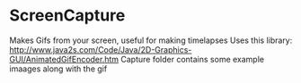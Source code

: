 # ScreenCapture
Makes Gifs from your screen, useful for making timelapses
Uses this library: http://www.java2s.com/Code/Java/2D-Graphics-GUI/AnimatedGifEncoder.htm
Capture folder contains some example imaages along with the gif
